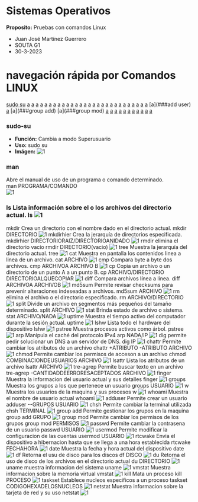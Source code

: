 # Sistemas Operativos
**Proposito:** Pruebas con comandos Linux

- Juan José Martínez Guerrero
- SOUTA G1
- 30-3-2023

# navegación rápida por Comandos LINUX

[sudo su](###sudo-su)
[a](###man)
[a](###ls)
[a](###mkdir)
[a](###mkdirhier)
[a](###rmdir)
[a](###tree)
[a](###cat)
[a](###cm)
[a](###cp)
[a](###diff)
[a](###md5Sum)
[a](###rm)
[a](###split)
[a](###stat)
[a](###uptime)
[a](###lshw)
[a](###pstree)
[a](###ay)
[a](###arp)
[a](###dig)
[a](###chattr)
[a](###chmod)
[a](###lsattr)
[a](###tre-agrep)
[a](###finger)
[a](###groups)
[a](###w)
[a](###whoami)
[a](###add user)
[a](###chsh)
[a](###group add)
[a](###group mod)
[a](###passwd)
[a](###usermod)
[a](###rtcwake)
[a](###date)
[a](###df)
[a](###du)
[a](###uname)
[a](###vmstat)
[a](###kill)
[a](###taskset)
[a](###netstat)

### sudo-su 
- **Función:** Cambia a modo Superusuario
- **Uso:**  sudo su 
- **Imágen:** ![1](./Screenshots/1.png)
### man  
Abre el manual de uso de un programa o comando determinado.  
man PROGRAMA/COMANDO  
![1](./Screenshots/2.png) 
### ls  Lista información sobre el o los archivos del directorio actual.  ls  ![1](./Screenshots/3.png) 
 mkdir  Crea un directorio con el nombre dado en el directorio actual.  mkdir DIRECTORIO  ![1](./Screenshots/4.png) 
 mkdirhier  Crea la jerarquía de directorios especificada.  mkdirhier DIRECTORIORAIZ/DIRECTORIOANIDADO  ![1](./Screenshots/5.png) 
 rmdir  elimina el directorio vacío  rmdir DIRECTORIO(vacio)  ![1](./Screenshots/1.png) 
 tree  Muestra la jerarquía del directorio actual.  tree  ![1](./Screenshots/1.png) 
 cat  Muestra en pantalla los contenidos linea a linea de un archivo.  cat ARCHIVO  ![1](./Screenshots/1.png) 
 cmp  Compara byte a byte dos archivos.  cmp ARCHIVOA ARCHIVO B  ![1](./Screenshots/1.png) 
 cp  Copia un archivo o un directorio de un punto A a un punto B.  cp ARCHIVO/DIRECTORIO DIRECTORIOALQUECOPIAR  ![1](./Screenshots/1.png) 
 diff  Compara archivos línea a línea.  diff ARCHIVOA ARCHIVOB  ![1](./Screenshots/1.png) 
 md5sum  Permite revisar checksums para prevenir alteraciones indeseadas a archivos.  md5sum ARCHIVO  ![1](./Screenshots/1.png) 
 rm  elimina el archivo o el directorio especificado.  rm ARCHIVO/DIRECTORIO  ![1](./Screenshots/1.png) 
 split  Divide un archivo en segmentos más pequeños del tamaño determinado.  split ARCHIVO  ![1](./Screenshots/1.png) 
 stat  Brinda estado de archivo o sistema.  stat ARCHIVO/NADA  ![1](./Screenshots/1.png) 
 uptime  Muestra el tiempo activo del computador durante la sesión actual.  uptime  ![1](./Screenshots/1.png) 
 lshw  Lista todo el hardware del dispositivo  lshw  ![1](./Screenshots/1.png) 
 pstree  Muestra procesos activos como árbol.  pstree  ![1](./Screenshots/1.png) 
 arp  Manipula el caché del protocolo IPv4  arp NADA/IP  ![1](./Screenshots/1.png) 
 dig  permite pedir solucionar un DNS a un servidor de DNS.  dig IP  ![1](./Screenshots/1.png) 
 chattr  Permite cambiar los atributos de un archivo  chattr +ATRIBUTO -ATRIBUTO ARCHIVO  ![1](./Screenshots/1.png) 
 chmod  Permite cambiar los permisos de acceson a un archivo  chmod COMBINACIONDEUSUARIOS ARCHIVO  ![1](./Screenshots/1.png) 
 lsattr  Lista los atributos de un archivo  lsattr ARCHIVO  ![1](./Screenshots/1.png) 
 tre-agrep  Permite buscar texto en un archivo  tre-agrep -CANTIDADDEERRORESACEPTADOS ARCHIVO  ![1](./Screenshots/1.png) 
 finger  Muestra la informacion del usuario actual y sus detalles  finger  ![1](./Screenshots/1.png) 
 groups  Muestra los grupos a los que pertenece un usuario  groups USUARIO  ![1](./Screenshots/1.png) 
 w  Muestra los usuarios de la maquina y sus procesos  w  ![1](./Screenshots/1.png) 
 whoami  Muestra el nombre de usuario actual  whoami  ![1](./Screenshots/1.png) 
 adduser  Permite crear un usuario  adduser --GRUPOS USUARIO  ![1](./Screenshots/1.png) 
 chsh  Permite cambiar la terminal utilizada  chsh TERMINAL  ![1](./Screenshots/1.png) 
 group add  Permite gestionar los grupos en la maquina  group add GRUPO  ![1](./Screenshots/1.png) 
 group mod  Permite cambiar los permisos de los grupos  group mod PERMISOS  ![1](./Screenshots/1.png) 
 passwd  Permite cambiar la contrasena de un usuario  passwd USUARIO  ![1](./Screenshots/1.png) 
 usermod  Permite modificar la configuracion de las cuentas  usermod USUARIO  ![1](./Screenshots/1.png) 
 rtcwake  Envia el dispositivo a hibernacion hasta que se llega a una hora establecida  rtcwake FECHAHORA  ![1](./Screenshots/1.png) 
 date  Muestra la fecha y hora actual del dispositivo  date  ![1](./Screenshots/1.png) 
 df  Retorna el usu de disco para los discos  df DISCO  ![1](./Screenshots/1.png) 
 du  Retorna el uso de disco de los archivos en el directorio actual  du DIRECTORIO  ![1](./Screenshots/1.png) 
 uname  muestra informacion del sistema  uname  ![1](./Screenshots/1.png) 
 vmstat  Muestra informacion sobre la memoria virtual  vmstat  ![1](./Screenshots/1.png) 
 kill  Mata un proceso  kill PROCESO  ![1](./Screenshots/1.png) 
 taskset  Establece nucleos especificos a un proceso  taskset CODIGOHEXADELOSNUCLEOS ![1](./Screenshots/1.png) 
 netstat  Muestra informacion sobre la tarjeta de red y su uso  netstat  ![1](./Screenshots/1.png) 
